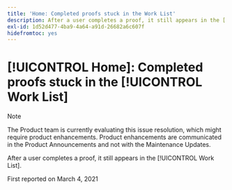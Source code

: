```yaml
---
title: 'Home: Completed proofs stuck in the Work List'
description: After a user completes a proof, it still appears in the [!UICONTROL Work List].
exl-id: 1d52d477-4ba9-4a64-a91d-26682a6c607f
hidefromtoc: yes
---
```

# [!UICONTROL Home]: Completed proofs stuck in the [!UICONTROL Work List]

<!-- Do not change this note unless told to by Daniel Sipos-->

>[!NOTE]
>
>The Product team is currently evaluating this issue resolution, which might require product enhancements. Product enhancements are communicated in the Product Announcements and not with the Maintenance Updates.

After a user completes a proof, it still appears in the [!UICONTROL Work List].

First reported on March 4, 2021
